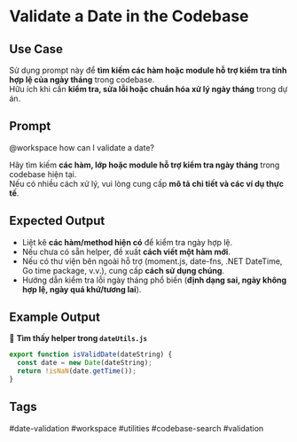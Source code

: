 # Validate a Date in the Codebase  

## **Use Case**  
Sử dụng prompt này để **tìm kiếm các hàm hoặc module hỗ trợ kiểm tra tính hợp lệ của ngày tháng** trong codebase.  
Hữu ích khi cần **kiểm tra, sửa lỗi hoặc chuẩn hóa xử lý ngày tháng** trong dự án.  

## **Prompt**  
@workspace how can I validate a date?

Hãy tìm kiếm **các hàm, lớp hoặc module hỗ trợ kiểm tra ngày tháng** trong codebase hiện tại.  
Nếu có nhiều cách xử lý, vui lòng cung cấp **mô tả chi tiết và các ví dụ thực tế**.  

## **Expected Output**  
- Liệt kê **các hàm/method hiện có** để kiểm tra ngày hợp lệ.  
- Nếu chưa có sẵn helper, đề xuất **cách viết một hàm mới**.  
- Nếu có thư viện bên ngoài hỗ trợ (moment.js, date-fns, .NET DateTime, Go time package, v.v.), cung cấp **cách sử dụng chúng**.  
- Hướng dẫn kiểm tra lỗi ngày tháng phổ biến (**định dạng sai, ngày không hợp lệ, ngày quá khứ/tương lai**).  

## **Example Output**  
📌 **Tìm thấy helper trong `dateUtils.js`**  
```javascript
export function isValidDate(dateString) {
  const date = new Date(dateString);
  return !isNaN(date.getTime());
}
```

## **Tags**
#date-validation #workspace #utilities #codebase-search #validation